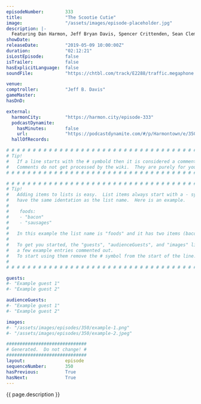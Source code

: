 ```yaml
---
episodeNumber:        333
title:                "The Scootie Cutie"
image:                "/assets/images/episode-placeholder.jpg"
description: |-
  Featuring Dan Harmon, Jeff Bryan Davis, Spencer Crittenden, Sean Clements and Hayes Davenport.
showDate:             
releaseDate:          "2019-05-09 10:00:00Z"
duration:             "02:12:21"
isLostEpisode:        false
isTrailer:            false
hasExplicitLanguage:  false
soundFile:            "https://chtbl.com/track/E2288/traffic.megaphone.fm/STA5096949699.mp3?updated=1596570684"

venue:                
comptroller:          "Jeff B. Davis"
gameMaster:           
hasDnD:               

external:
  harmonCity:         "https://harmon.city/episode-333"
  podcastDynamite:
    hasMinutes:       false
    url:              "https://podcastdynamite.com/#/p/Harmontown/e/350/333"
  hallOfRecords:      

# # # # # # # # # # # # # # # # # # # # # # # # # # # # # # # # # # # # # # # # # # # # #
# Tip!
#   If a line starts with the # symbold then it is considered a comment.
#   Comments do not get processed by the wiki.  They are purely for your information.
# # # # # # # # # # # # # # # # # # # # # # # # # # # # # # # # # # # # # # # # # # # # #

# # # # # # # # # # # # # # # # # # # # # # # # # # # # # # # # # # # # # # # # # # # # #
# Tip!
#   Adding items to lists is easy.  List items always start with a - symbol and have
#   have the same identation as the list name.  Here is an example.
#
#    foods:
#    - "bacon"
#    - "sausages"
#
#   In this example the list name is "foods" and it has two items (bacon, and sausages).
#
#   To get you started, the "guests", "audienceGuests", and "images" lists below have
#   a few example entries commented out.
#   To start using them remove the # symbol from the start of the line.
#
# # # # # # # # # # # # # # # # # # # # # # # # # # # # # # # # # # # # # # # # # # # # #

guests:
#- "Example guest 1"
#- "Example guest 2"

audienceGuests:
#- "Example guest 1"
#- "Example guest 2"

images:
#- "/assets/images/episodes/350/example-1.png"
#- "/assets/images/episodes/350/example-2.jpeg"

##############################
# Generated.  Do not change! #
##############################
layout:               episode
sequenceNumber:       350
hasPrevious:          True
hasNext:              True
---
```


<!-- The episode description will be rendered here -->
{{ page.description }}

<!-- Add your content BELOW here -->
<!-- vvvvvvvvvvvvvvvvvvvvvvvvvvv -->




<!-- ^^^^^^^^^^^^^^^^^^^^^^^^^^^ -->
<!-- Add your content ABOVE here -->

<!-- The episode gallery will be rendered here -->